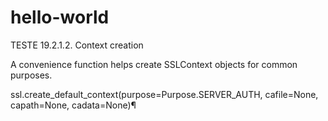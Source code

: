 # hello-world
TESTE
19.2.1.2. Context creation

A convenience function helps create SSLContext objects for common purposes.

ssl.create_default_context(purpose=Purpose.SERVER_AUTH, cafile=None, capath=None, cadata=None)¶

